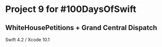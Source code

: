 # Project 9 for #100DaysOfSwift

## WhiteHousePetitions + Grand Central Dispatch

Swift 4.2 / Xcode 10.1
